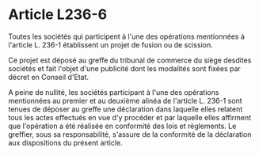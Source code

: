 # Article L236-6

Toutes les sociétés qui participent à l'une des opérations mentionnées à l'article L. 236-1 établissent un projet de fusion ou de scission.

Ce projet est déposé au greffe du tribunal de commerce du siège desdites sociétés et fait l'objet d'une publicité dont les modalités sont fixées par décret en Conseil d'Etat.

A peine de nullité, les sociétés participant à l'une des opérations mentionnées au premier et au deuxième alinéa de l'article L. 236-1 sont tenues de déposer au greffe une déclaration dans laquelle elles relatent tous les actes effectués en vue d'y procéder et par laquelle elles affirment que l'opération a été réalisée en conformité des lois et règlements. Le greffier, sous sa responsabilité, s'assure de la conformité de la déclaration aux dispositions du présent article.
